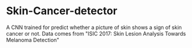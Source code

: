 # Skin-Cancer-detector
A CNN trained for predict whether a picture of skin shows a sign of skin cancer or not.  Data comes from "ISIC 2017: Skin Lesion Analysis Towards Melanoma Detection"
